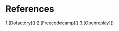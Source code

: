 # References

1.[Dofactory](<a href="https://www.dofactory.com/javascript/design-patterns"></a>) 2.[Freecodecamp](<a href="https://www.freecodecamp.org/news/javascript-design-patterns-explained/#what-are-design-patterns"></a>) 3.[Openreplay](<a href="https://blog.openreplay.com/creational-design-patterns-in-javascript/"></a>)
